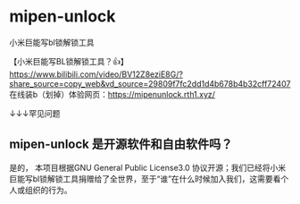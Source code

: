 # mipen-unlock
小米巨能写bl锁解锁工具


【小米巨能写BL锁解锁工具？👍】 https://www.bilibili.com/video/BV12Z8eziE8G/?share_source=copy_web&vd_source=29809f7fc2dd1d4b678b4b32cff72407
在线装b（划掉）体验网页：https://mipenunlock.rth1.xyz/

↓↓↓罕见问题
## mipen-unlock 是开源软件和自由软件吗？
是的， 本项目根据GNU General Public License3.0 协议开源；我们已经将小米巨能写bl锁解锁工具捐赠给了全世界，至于“谁”在什么时候加入我们，这需要看个人或组织的行为。
